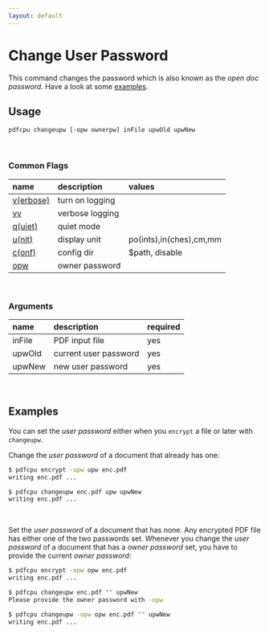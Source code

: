```yaml
---
layout: default
---
```


# Change User Password

This command changes the password which is also known as the *open doc password*. Have a look at some [examples](#examples).

## Usage

```
pdfcpu changeupw [-opw ownerpw] inFile upwOld upwNew
````

<br>

### Common Flags

| name                                            | description     | values
|:------------------------------------------------|:----------------|:-------
| [v(erbose)](../getting_started/common_flags.md) | turn on logging |
| [vv](../getting_started/common_flags.md)        | verbose logging |
| [q(uiet)](../getting_started/common_flags.md)   | quiet mode      |
| [u(nit)](../getting_started/common_flags.md)    | display unit    | po(ints),in(ches),cm,mm
| [c(onf)](../getting_started/common_flags.md)       | config dir      | $path, disable
| [opw](../getting_started/common_flags.md)          | owner password   |

<br>

### Arguments

| name         | description            | required
|:-------------|:-----------------------|:--------
| inFile       | PDF input file         | yes
| upwOld       | current user password  | yes
| upwNew       | new user password      | yes

<br>

## Examples

You can set the *user password* either when you `encrypt` a file or later with `changeupw`.

Change the *user password* of a document that already has one:
```sh
$ pdfcpu encrypt -upw upw enc.pdf
writing enc.pdf ...

$ pdfcpu changeupw enc.pdf upw upwNew
writing enc.pdf ...
```

<br>

Set the *user password* of a document that has none. Any encrypted PDF file has either one of the two passwords set. Whenever you change the *user password* of a document that has a *owner password* set, you have to provide the current *owner password*:

```sh
$ pdfcpu encrypt -opw opw enc.pdf
writing enc.pdf ...

$ pdfcpu changeupw enc.pdf "" upwNew
Please provide the owner password with -opw

$ pdfcpu changeupw -opw opw enc.pdf "" upwNew
writing enc.pdf ...
```